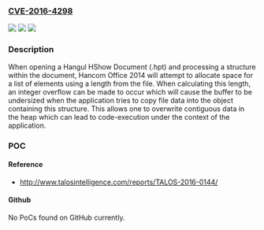 ### [CVE-2016-4298](https://cve.mitre.org/cgi-bin/cvename.cgi?name=CVE-2016-4298)
![](https://img.shields.io/static/v1?label=Product&message=Hancom%20version%20Hancom%20Office%202014%20VP%20Trial%20HShow.exe%20Product%20version%3A%209.1.0.2176%20HncBM90.dll%20Product%20version%3A%209.1.0.2291&color=blue)
![](https://img.shields.io/static/v1?label=Version&message=n%2Fa&color=blue)
![](https://img.shields.io/static/v1?label=Vulnerability&message=integer%20overflow&color=brighgreen)

### Description

When opening a Hangul HShow Document (.hpt) and processing a structure within the document, Hancom Office 2014 will attempt to allocate space for a list of elements using a length from the file. When calculating this length, an integer overflow can be made to occur which will cause the buffer to be undersized when the application tries to copy file data into the object containing this structure. This allows one to overwrite contiguous data in the heap which can lead to code-execution under the context of the application.

### POC

#### Reference
- http://www.talosintelligence.com/reports/TALOS-2016-0144/

#### Github
No PoCs found on GitHub currently.


